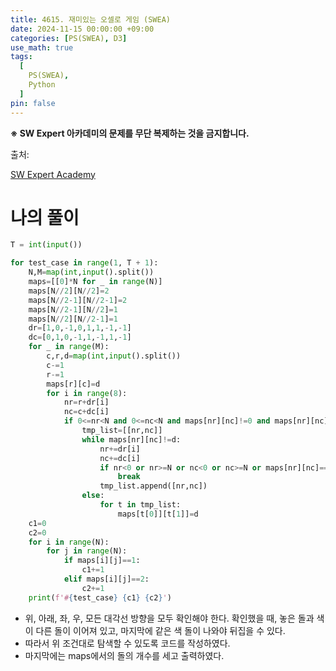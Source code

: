```yaml
---
title: 4615. 재미있는 오셀로 게임 (SWEA)
date: 2024-11-15 00:00:00 +09:00
categories: [PS(SWEA), D3]
use_math: true
tags:
  [
    PS(SWEA),
    Python
  ]
pin: false
---
```


**※ SW Expert 아카데미의 문제를 무단 복제하는 것을 금지합니다.**

출처: 

[SW Expert Academy](https://swexpertacademy.com/main/code/problem/problemDetail.do?problemLevel=3&contestProbId=AWQmA4uK8ygDFAXj&categoryId=AWQmA4uK8ygDFAXj&categoryType=CODE&problemTitle=&orderBy=INQUERY_COUNT&selectCodeLang=ALL&select-1=3&pageSize=10&pageIndex=2)

# 나의 풀이

```python
T = int(input())

for test_case in range(1, T + 1):
    N,M=map(int,input().split())
    maps=[[0]*N for _ in range(N)]
    maps[N//2][N//2]=2
    maps[N//2-1][N//2-1]=2
    maps[N//2-1][N//2]=1
    maps[N//2][N//2-1]=1
    dr=[1,0,-1,0,1,1,-1,-1]
    dc=[0,1,0,-1,1,-1,1,-1]
    for _ in range(M):
        c,r,d=map(int,input().split())
        c-=1
        r-=1
        maps[r][c]=d
        for i in range(8):
            nr=r+dr[i]
            nc=c+dc[i]
            if 0<=nr<N and 0<=nc<N and maps[nr][nc]!=0 and maps[nr][nc]!=d:
                tmp_list=[[nr,nc]]
                while maps[nr][nc]!=d:
                    nr+=dr[i]
                    nc+=dc[i]
                    if nr<0 or nr>=N or nc<0 or nc>=N or maps[nr][nc]==0:
                        break
                    tmp_list.append([nr,nc])
                else:
                    for t in tmp_list:
                        maps[t[0]][t[1]]=d
    c1=0
    c2=0
    for i in range(N):
        for j in range(N):
            if maps[i][j]==1:
                c1+=1
            elif maps[i][j]==2:
                c2+=1
    print(f'#{test_case} {c1} {c2}')
```

- 위, 아래, 좌, 우, 모든 대각선 방향을 모두 확인해야 한다. 확인했을 때, 놓은 돌과 색이 다른 돌이 이어져 있고, 마지막에 같은 색 돌이 나와야 뒤집을 수 있다.
- 따라서 위 조건대로 탐색할 수 있도록 코드를 작성하였다.
- 마지막에는 maps에서의 돌의 개수를 세고 출력하였다.